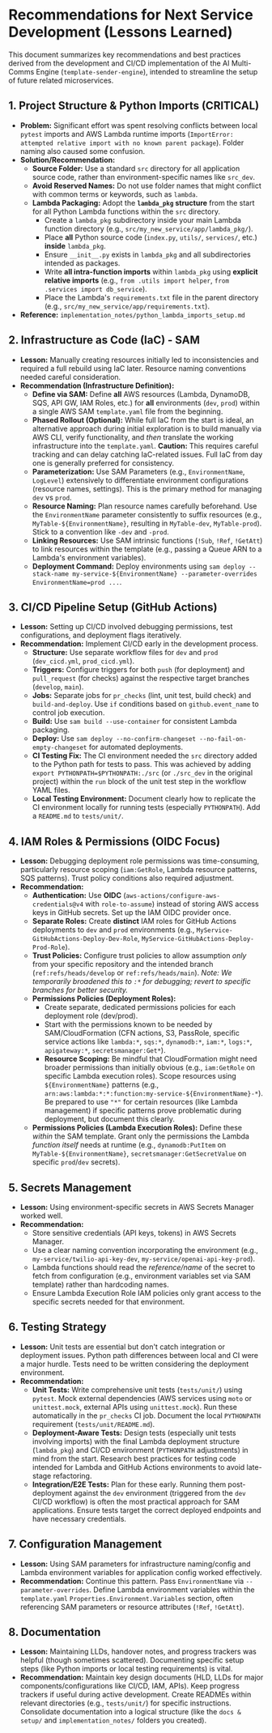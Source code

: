 # Recommendations for Next Service Development (Lessons Learned)

This document summarizes key recommendations and best practices derived from the development and CI/CD implementation of the AI Multi-Comms Engine (`template-sender-engine`), intended to streamline the setup of future related microservices.

## 1. Project Structure & Python Imports (CRITICAL)

*   **Problem:** Significant effort was spent resolving conflicts between local `pytest` imports and AWS Lambda runtime imports (`ImportError: attempted relative import with no known parent package`). Folder naming also caused some confusion.
*   **Solution/Recommendation:**
    *   **Source Folder:** Use a standard `src` directory for all application source code, rather than environment-specific names like `src_dev`.
    *   **Avoid Reserved Names:** Do not use folder names that might conflict with common terms or keywords, such as `lambda`.
    *   **Lambda Packaging:** Adopt the **`lambda_pkg` structure** from the start for all Python Lambda functions within the `src` directory.
        *   Create a `lambda_pkg` subdirectory inside your main Lambda function directory (e.g., `src/my_new_service/app/lambda_pkg/`).
        *   Place **all** Python source code (`index.py`, `utils/`, `services/`, etc.) **inside** `lambda_pkg`.
        *   Ensure `__init__.py` exists in `lambda_pkg` and all subdirectories intended as packages.
        *   Write **all intra-function imports** within `lambda_pkg` using **explicit relative imports** (e.g., `from .utils import helper`, `from .services import db_service`).
        *   Place the Lambda's `requirements.txt` file in the parent directory (e.g., `src/my_new_service/app/requirements.txt`).
*   **Reference:** `implementation_notes/python_lambda_imports_setup.md`

## 2. Infrastructure as Code (IaC) - SAM

*   **Lesson:** Manually creating resources initially led to inconsistencies and required a full rebuild using IaC later. Resource naming conventions needed careful consideration.
*   **Recommendation (Infrastructure Definition):**
    *   **Define via SAM:** Define **all** AWS resources (Lambda, DynamoDB, SQS, API GW, IAM Roles, etc.) for **all** environments (`dev`, `prod`) within a single AWS SAM `template.yaml` file from the beginning.
    *   **Phased Rollout (Optional):** While full IaC from the start is ideal, an alternative approach during initial exploration is to build manually via AWS CLI, verify functionality, and *then* translate the working infrastructure into the `template.yaml`. **Caution:** This requires careful tracking and can delay catching IaC-related issues. Full IaC from day one is generally preferred for consistency.
    *   **Parameterization:** Use SAM Parameters (e.g., `EnvironmentName`, `LogLevel`) extensively to differentiate environment configurations (resource names, settings). This is the primary method for managing `dev` vs `prod`.
    *   **Resource Naming:** Plan resource names carefully beforehand. Use the `EnvironmentName` parameter consistently to suffix resources (e.g., `MyTable-${EnvironmentName}`, resulting in `MyTable-dev`, `MyTable-prod`). Stick to a convention like `-dev` and `-prod`.
    *   **Linking Resources:** Use SAM intrinsic functions (`!Sub`, `!Ref`, `!GetAtt`) to link resources within the template (e.g., passing a Queue ARN to a Lambda's environment variables).
    *   **Deployment Command:** Deploy environments using `sam deploy --stack-name my-service-${EnvironmentName} --parameter-overrides EnvironmentName=prod ...`.

## 3. CI/CD Pipeline Setup (GitHub Actions)

*   **Lesson:** Setting up CI/CD involved debugging permissions, test configurations, and deployment flags iteratively.
*   **Recommendation:** Implement CI/CD early in the development process.
    *   **Structure:** Use separate workflow files for `dev` and `prod` (`dev_cicd.yml`, `prod_cicd.yml`).
    *   **Triggers:** Configure triggers for both `push` (for deployment) and `pull_request` (for checks) against the respective target branches (`develop`, `main`).
    *   **Jobs:** Separate jobs for `pr_checks` (lint, unit test, build check) and `build-and-deploy`. Use `if` conditions based on `github.event_name` to control job execution.
    *   **Build:** Use `sam build --use-container` for consistent Lambda packaging.
    *   **Deploy:** Use `sam deploy --no-confirm-changeset --no-fail-on-empty-changeset` for automated deployments.
    *   **CI Testing Fix:** The CI environment needed the `src` directory added to the Python path for tests to pass. This was achieved by adding `export PYTHONPATH=$PYTHONPATH:./src` (or `./src_dev` in the original project) within the `run` block of the unit test step in the workflow YAML files.
    *   **Local Testing Environment:** Document clearly how to replicate the CI environment locally for running tests (especially `PYTHONPATH`). Add a `README.md` to `tests/unit/`.

## 4. IAM Roles & Permissions (OIDC Focus)

*   **Lesson:** Debugging deployment role permissions was time-consuming, particularly resource scoping (`iam:GetRole`, Lambda resource patterns, SQS patterns). Trust policy conditions also required adjustment.
*   **Recommendation:**
    *   **Authentication:** Use **OIDC** (`aws-actions/configure-aws-credentials@v4` with `role-to-assume`) instead of storing AWS access keys in GitHub secrets. Set up the IAM OIDC provider once.
    *   **Separate Roles:** Create **distinct** IAM roles for GitHub Actions deployments to `dev` and `prod` environments (e.g., `MyService-GitHubActions-Deploy-Dev-Role`, `MyService-GitHubActions-Deploy-Prod-Role`).
    *   **Trust Policies:** Configure trust policies to allow assumption *only* from your specific repository and the intended branch (`ref:refs/heads/develop` or `ref:refs/heads/main`). *Note: We temporarily broadened this to `:*` for debugging; revert to specific branches for better security.*
    *   **Permissions Policies (Deployment Roles):**
        *   Create separate, dedicated permissions policies for each deployment role (dev/prod).
        *   Start with the permissions known to be needed by SAM/CloudFormation (CFN actions, S3, PassRole, specific service actions like `lambda:*`, `sqs:*`, `dynamodb:*`, `iam:*`, `logs:*`, `apigateway:*`, `secretsmanager:Get*`).
        *   **Resource Scoping:** Be mindful that CloudFormation might need broader permissions than initially obvious (e.g., `iam:GetRole` on specific Lambda execution roles). Scope resources using `${EnvironmentName}` patterns (e.g., `arn:aws:lambda:*:*:function:my-service-${EnvironmentName}-*`). Be prepared to use `"*"` for certain resources (like Lambda management) if specific patterns prove problematic during deployment, but document this clearly.
    *   **Permissions Policies (Lambda Execution Roles):** Define these *within* the SAM template. Grant only the permissions the Lambda *function itself* needs at runtime (e.g., `dynamodb:PutItem` on `MyTable-${EnvironmentName}`, `secretsmanager:GetSecretValue` on specific `prod`/`dev` secrets).

## 5. Secrets Management

*   **Lesson:** Using environment-specific secrets in AWS Secrets Manager worked well.
*   **Recommendation:**
    *   Store sensitive credentials (API keys, tokens) in AWS Secrets Manager.
    *   Use a clear naming convention incorporating the environment (e.g., `my-service/twilio-api-key-dev`, `my-service/openai-api-key-prod`).
    *   Lambda functions should read the *reference/name* of the secret to fetch from configuration (e.g., environment variables set via SAM template) rather than hardcoding names.
    *   Ensure Lambda Execution Role IAM policies only grant access to the specific secrets needed for that environment.

## 6. Testing Strategy

*   **Lesson:** Unit tests are essential but don't catch integration or deployment issues. Python path differences between local and CI were a major hurdle. Tests need to be written considering the deployment environment.
*   **Recommendation:**
    *   **Unit Tests:** Write comprehensive unit tests (`tests/unit/`) using `pytest`. Mock external dependencies (AWS services using `moto` or `unittest.mock`, external APIs using `unittest.mock`). Run these automatically in the `pr_checks` CI job. Document the local `PYTHONPATH` requirement (`tests/unit/README.md`).
    *   **Deployment-Aware Tests:** Design tests (especially unit tests involving imports) with the final Lambda deployment structure (`lambda_pkg`) and CI/CD environment (`PYTHONPATH` adjustments) in mind from the start. Research best practices for testing code intended for Lambda and GitHub Actions environments to avoid late-stage refactoring.
    *   **Integration/E2E Tests:** Plan for these early. Running them post-deployment against the `dev` environment (triggered from the `dev` CI/CD workflow) is often the most practical approach for SAM applications. Ensure tests target the correct deployed endpoints and have necessary credentials.

## 7. Configuration Management

*   **Lesson:** Using SAM parameters for infrastructure naming/config and Lambda environment variables for application config worked effectively.
*   **Recommendation:** Continue this pattern. Pass `EnvironmentName` via `--parameter-overrides`. Define Lambda environment variables within the `template.yaml` `Properties.Environment.Variables` section, often referencing SAM parameters or resource attributes (`!Ref`, `!GetAtt`).

## 8. Documentation

*   **Lesson:** Maintaining LLDs, handover notes, and progress trackers was helpful (though sometimes scattered). Documenting specific setup steps (like Python imports or local testing requirements) is vital.
*   **Recommendation:** Maintain key design documents (HLD, LLDs for major components/configurations like CI/CD, IAM, APIs). Keep progress trackers if useful during active development. Create READMEs within relevant directories (e.g., `tests/unit/`) for specific instructions. Consolidate documentation into a logical structure (like the `docs & setup/` and `implementation_notes/` folders you created). 